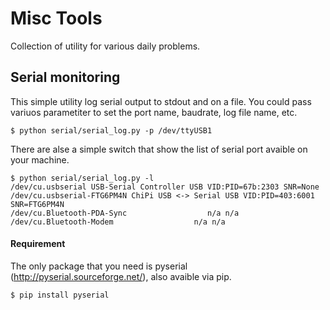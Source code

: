 Misc Tools
==========

Collection of utility for various daily problems.

Serial monitoring
-----------------

This simple utility log serial output to stdout and on a file. You could pass variuos parametiter to set the port name, baudrate, log file name, etc.

```
$ python serial/serial_log.py -p /dev/ttyUSB1
```

There are alse a simple switch that show the list of serial port avaible on your machine.

```
$ python serial/serial_log.py -l
/dev/cu.usbserial USB-Serial Controller USB VID:PID=67b:2303 SNR=None
/dev/cu.usbserial-FTG6PM4N ChiPi USB <-> Serial USB VID:PID=403:6001 SNR=FTG6PM4N
/dev/cu.Bluetooth-PDA-Sync                  n/a n/a
/dev/cu.Bluetooth-Modem                  n/a n/a

```

#### Requirement

The only package that you need is pyserial (http://pyserial.sourceforge.net/), also avaible via pip.

```
$ pip install pyserial
```
